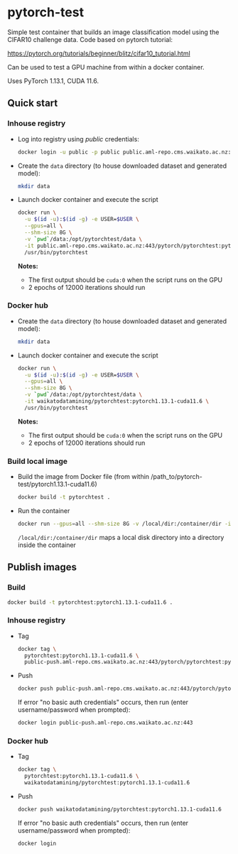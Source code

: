 # pytorch-test

Simple test container that builds an image classification model
using the CIFAR10 challenge data. Code based on pytorch tutorial:

https://pytorch.org/tutorials/beginner/blitz/cifar10_tutorial.html

Can be used to test a GPU machine from within a docker container.

Uses PyTorch 1.13.1, CUDA 11.6.

## Quick start

### Inhouse registry

* Log into registry using *public* credentials:

  ```bash
  docker login -u public -p public public.aml-repo.cms.waikato.ac.nz:443 
  ```
  
* Create the `data` directory (to house downloaded dataset and generated model):

  ```bash
  mkdir data
  ```

* Launch docker container and execute the script

  ```bash
  docker run \
    -u $(id -u):$(id -g) -e USER=$USER \
    --gpus=all \
    --shm-size 8G \
    -v `pwd`/data:/opt/pytorchtest/data \
    -it public.aml-repo.cms.waikato.ac.nz:443/pytorch/pytorchtest:pytorch1.13.1-cuda11.6 \
    /usr/bin/pytorchtest
  ```
  
  **Notes:**

    * The first output should be `cuda:0` when the script runs on the GPU
    * 2 epochs of 12000 iterations should run

### Docker hub
  
* Create the `data` directory (to house downloaded dataset and generated model):

  ```bash
  mkdir data
  ```

* Launch docker container and execute the script

  ```bash
  docker run \
    -u $(id -u):$(id -g) -e USER=$USER \
    --gpus=all \
    --shm-size 8G \
    -v `pwd`/data:/opt/pytorchtest/data \
    -it waikatodatamining/pytorchtest:pytorch1.13.1-cuda11.6 \
    /usr/bin/pytorchtest
  ```
  
  **Notes:**

    * The first output should be `cuda:0` when the script runs on the GPU
    * 2 epochs of 12000 iterations should run

### Build local image

* Build the image from Docker file (from within /path_to/pytorch-test/pytorch1.13.1-cuda11.6)

  ```bash
  docker build -t pytorchtest .
  ```
  
* Run the container

  ```bash
  docker run --gpus=all --shm-size 8G -v /local/dir:/container/dir -it pytorchtest
  ```
  `/local/dir:/container/dir` maps a local disk directory into a directory inside the container


## Publish images

### Build

```bash
docker build -t pytorchtest:pytorch1.13.1-cuda11.6 .
```

### Inhouse registry  
  
* Tag

  ```bash
  docker tag \
    pytorchtest:pytorch1.13.1-cuda11.6 \
    public-push.aml-repo.cms.waikato.ac.nz:443/pytorch/pytorchtest:pytorch1.13.1-cuda11.6
  ```
  
* Push

  ```bash
  docker push public-push.aml-repo.cms.waikato.ac.nz:443/pytorch/pytorchtest:pytorch1.13.1-cuda11.6
  ```
  If error "no basic auth credentials" occurs, then run (enter username/password when prompted):
  
  ```bash
  docker login public-push.aml-repo.cms.waikato.ac.nz:443
  ```

### Docker hub  
  
* Tag

  ```bash
  docker tag \
    pytorchtest:pytorch1.13.1-cuda11.6 \
    waikatodatamining/pytorchtest:pytorch1.13.1-cuda11.6
  ```
  
* Push

  ```bash
  docker push waikatodatamining/pytorchtest:pytorch1.13.1-cuda11.6
  ```
  If error "no basic auth credentials" occurs, then run (enter username/password when prompted):
  
  ```bash
  docker login
  ```
